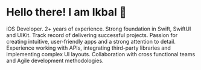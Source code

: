 # Hello there! I am Ikbal 👋 #

iOS Developer. 2+ years of experience. Strong foundation in Swift, SwiftUI and UIKit. Track record of delivering successful projects. Passion for creating intuitive, user-friendly apps and a strong attention to detail. Experience working with APIs, integrating third-party libraries and implementing complex UI layouts. Collaboration with cross functional teams and Agile development methodologies.
